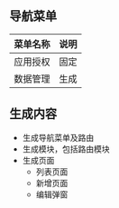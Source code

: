 ## 导航菜单
|菜单名称|说明|
|---|---|
|应用授权|固定|
|数据管理|生成|

## 生成内容
- 生成导航菜单及路由
- 生成模块，包括路由模块
- 生成页面
    - 列表页面
    - 新增页面
    - 编辑弹窗
